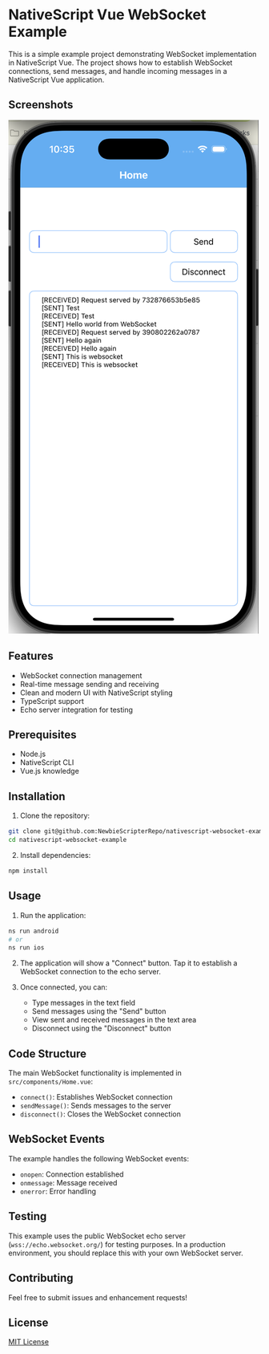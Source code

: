 # NativeScript Vue WebSocket Example

This is a simple example project demonstrating WebSocket implementation in NativeScript Vue. The project shows how to establish WebSocket connections, send messages, and handle incoming messages in a NativeScript Vue application.

## Screenshots
![App Screenshot](./imgs/screenshot.png)

## Features

- WebSocket connection management
- Real-time message sending and receiving
- Clean and modern UI with NativeScript styling
- TypeScript support
- Echo server integration for testing

## Prerequisites

- Node.js
- NativeScript CLI
- Vue.js knowledge

## Installation

1. Clone the repository:
```bash
git clone git@github.com:NewbieScripterRepo/nativescript-websocket-example.git
cd nativescript-websocket-example
```

2. Install dependencies:
```bash
npm install
```

## Usage

1. Run the application:
```bash
ns run android
# or
ns run ios
```

2. The application will show a "Connect" button. Tap it to establish a WebSocket connection to the echo server.

3. Once connected, you can:
   - Type messages in the text field
   - Send messages using the "Send" button
   - View sent and received messages in the text area
   - Disconnect using the "Disconnect" button

## Code Structure

The main WebSocket functionality is implemented in `src/components/Home.vue`:

- `connect()`: Establishes WebSocket connection
- `sendMessage()`: Sends messages to the server
- `disconnect()`: Closes the WebSocket connection

## WebSocket Events

The example handles the following WebSocket events:
- `onopen`: Connection established
- `onmessage`: Message received
- `onerror`: Error handling

## Testing

This example uses the public WebSocket echo server (`wss://echo.websocket.org/`) for testing purposes. In a production environment, you should replace this with your own WebSocket server.

## Contributing

Feel free to submit issues and enhancement requests!

## License

[MIT License](LICENSE) 